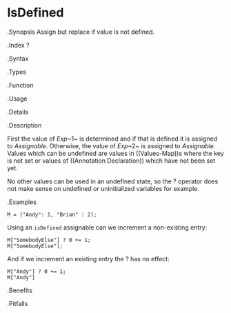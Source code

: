 # IsDefined

.Synopsis
Assign but replace if value is not defined.

.Index
? 

.Syntax

.Types

.Function
       
.Usage

.Details

.Description

First the value of _Exp_~1~ is determined and if that is defined it is assigned to _Assignable_. 
Otherwise, the value of _Exp_~2~ is assigned to _Assignable_. 
Values which can be undefined are values in ((Values-Map))s where the key is not set 
or values of ((Annotation Declaration)) which have not been set yet. 

No other values can be used in an undefined state, so the ? operator does not make sense on undefined or uninitialized variables for example.

.Examples
```rascal-shell
M = ("Andy": 1, "Brian" : 2);
```
Using an `isDefined` assignable can we increment a non-existing entry:
```rascal-shell,continue
M["SomebodyElse"] ? 0 += 1;
M["SomebodyElse"];
```
And if we increment an existing entry the ? has no effect:
```rascal-shell,continue
M["Andy"] ? 0 += 1;
M["Andy"]
```

.Benefits

.Pitfalls

